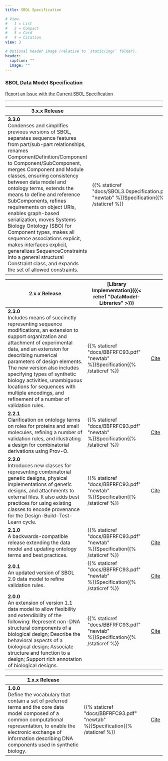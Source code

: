 ```yaml
---
title: SBOL Specification

# View.
#   1 = List
#   2 = Compact
#   3 = Card
#   4 = Citation
view: 3

# Optional header image (relative to `static/img/` folder).
header:
  caption: ""
  image: ""
---
```



### SBOL Data Model Specification

[Report an Issue with the Current SBOL Specification](https://github.com/SynBioDex/SBOL-specification/issues)

___


| **3.x.x Release**  |  |   |
|---|---|---|
| **3.3.0** <br> Condenses and simplifies previous versions of SBOL, separates sequence features from part/sub-part relationships, renames ComponentDefinition/Component to Component/SubComponent, merges Component and Module classes, ensuring consistency between data model and ontology terms, extends the means to define and reference SubComponents, refines requirements on object URIs, enables graph-based serialization, moves Systems Biology Ontology (SBO) for Component types, makes all sequence associations explicit, makes interfaces explicit, generalizes SequenceConstraints into a general structural Constraint class, and expands the set of allowed constraints.| {{% staticref "docs/SBOL3.0specification.pdf" "newtab" %}}Specification{{% /staticref %}}  |   |

| **2.x.x Release** | [Library Implementation]({{< relref "DataModel-Libraries" >}})  |  |
|---|---|---|
| **2.3.0** <br> Includes means of succinctly representing sequence modifications, an extension to support organization and attachment of experimental data, and an extension for describing numerical parameters of design elements. The new version also includes specifying types of synthetic biology activities, unambiguous locations for sequences with multiple encodings, and refinement of a number of validation rules. | {{% staticref "docs/BBFRFC93.pdf" "newtab" %}}Specification{{% /staticref %}} | [Cite](https://journals.plos.org/plosbiology/article?id=10.1371/journal.pbio.1002310) |
| **2.2.1** <br> Clarification on ontology terms on roles for proteins and small molecules, refining a number of validation rules, and illustrating a design for combinatorial derivations using Prov-O. | {{% staticref "docs/BBFRFC93.pdf" "newtab" %}}Specification{{% /staticref %}} | [Cite](https://journals.plos.org/plosbiology/article?id=10.1371/journal.pbio.1002310) |
| **2.2.0** <br> Introduces new classes for representing combinatorial genetic designs, physical implementations of genetic designs, and attachments to external files. It also adds best practices for using existing classes to encode provenance for the Design-Build-Test-Learn cycle. | {{% staticref "docs/BBFRFC93.pdf" "newtab" %}}Specification{{% /staticref %}} | [Cite](https://journals.plos.org/plosbiology/article?id=10.1371/journal.pbio.1002310) |
| **2.1.0** <br> A backwards-compatible release extending the data model and updating ontology terms and best practices. | {{% staticref "docs/BBFRFC93.pdf" "newtab" %}}Specification{{% /staticref %}} | [Cite](https://journals.plos.org/plosbiology/article?id=10.1371/journal.pbio.1002310) |
| **2.0.1** <br> An updated version of SBOL 2.0 data model to refine validation rules. | {{% staticref "docs/BBFRFC93.pdf" "newtab" %}}Specification{{% /staticref %}} | [Cite](https://journals.plos.org/plosbiology/article?id=10.1371/journal.pbio.1002310) |
| **2.0.0** <br> An extension of version 1.1 data model to allow flexibility and extendibility of the following: Represent non-DNA structural components of a biological design; Describe the behavioral aspects of a biological design; Associate structure and function to a design; Support rich annotation of biological designs. | {{% staticref "docs/BBFRFC93.pdf" "newtab" %}}Specification{{% /staticref %}} | [Cite](https://journals.plos.org/plosbiology/article?id=10.1371/journal.pbio.1002310) |

| **1.x.x Release** |  |  |
|---|---|---|
| **1.0.0** <br> Define the vocabulary that contain a set of preferred terms and the core data model composed of a common computational representation, to enable the electronic exchange of information describing DNA components used in synthetic biology. | {{% staticref "docs/BBFRFC93.pdf" "newtab" %}}Specification{{% /staticref %}} | [Cite](https://journals.plos.org/plosbiology/article?id=10.1371/journal.pbio.1002310) |